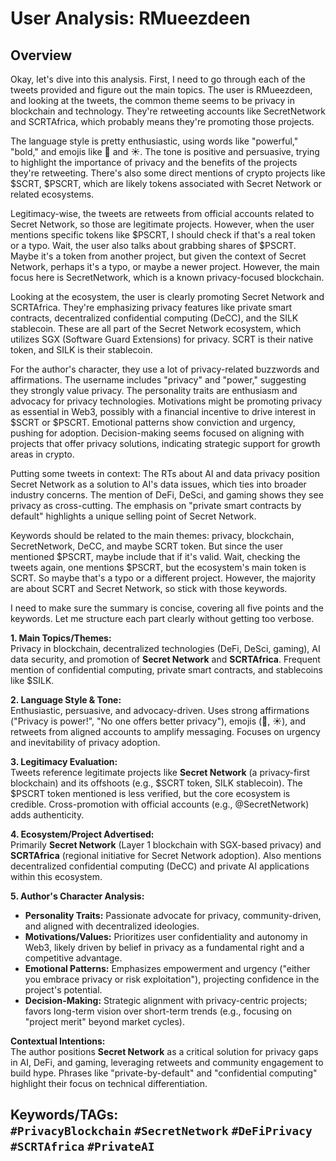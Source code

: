 # User Analysis: RMueezdeen

## Overview

<think>
Okay, let's dive into this analysis. First, I need to go through each of the tweets provided and figure out the main topics. The user is RMueezdeen, and looking at the tweets, the common theme seems to be privacy in blockchain and technology. They're retweeting accounts like SecretNetwork and SCRTAfrica, which probably means they're promoting those projects.

The language style is pretty enthusiastic, using words like "powerful," "bold," and emojis like 🔐 and ☀️. The tone is positive and persuasive, trying to highlight the importance of privacy and the benefits of the projects they're retweeting. There's also some direct mentions of crypto projects like $SCRT, $PSCRT, which are likely tokens associated with Secret Network or related ecosystems.

Legitimacy-wise, the tweets are retweets from official accounts related to Secret Network, so those are legitimate projects. However, when the user mentions specific tokens like $PSCRT, I should check if that's a real token or a typo. Wait, the user also talks about grabbing shares of $PSCRT. Maybe it's a token from another project, but given the context of Secret Network, perhaps it's a typo, or maybe a newer project. However, the main focus here is SecretNetwork, which is a known privacy-focused blockchain.

Looking at the ecosystem, the user is clearly promoting Secret Network and SCRTAfrica. They're emphasizing privacy features like private smart contracts, decentralized confidential computing (DeCC), and the SILK stablecoin. These are all part of the Secret Network ecosystem, which utilizes SGX (Software Guard Extensions) for privacy. SCRT is their native token, and SILK is their stablecoin.

For the author's character, they use a lot of privacy-related buzzwords and affirmations. The username includes "privacy" and "power," suggesting they strongly value privacy. The personality traits are enthusiasm and advocacy for privacy technologies. Motivations might be promoting privacy as essential in Web3, possibly with a financial incentive to drive interest in $SCRT or $PSCRT. Emotional patterns show conviction and urgency, pushing for adoption. Decision-making seems focused on aligning with projects that offer privacy solutions, indicating strategic support for growth areas in crypto.

Putting some tweets in context: The RTs about AI and data privacy position Secret Network as a solution to AI's data issues, which ties into broader industry concerns. The mention of DeFi, DeSci, and gaming shows they see privacy as cross-cutting. The emphasis on "private smart contracts by default" highlights a unique selling point of Secret Network.

Keywords should be related to the main themes: privacy, blockchain, SecretNetwork, DeCC, and maybe SCRT token. But since the user mentioned $PSCRT, maybe include that if it's valid. Wait, checking the tweets again, one mentions $PSCRT, but the ecosystem's main token is SCRT. So maybe that's a typo or a different project. However, the majority are about SCRT and Secret Network, so stick with those keywords.

I need to make sure the summary is concise, covering all five points and the keywords. Let me structure each part clearly without getting too verbose.
</think>

**1. Main Topics/Themes:**  
Privacy in blockchain, decentralized technologies (DeFi, DeSci, gaming), AI data security, and promotion of **Secret Network** and **SCRTAfrica**. Frequent mention of confidential computing, private smart contracts, and stablecoins like $SILK.  

**2. Language Style & Tone:**  
Enthusiastic, persuasive, and advocacy-driven. Uses strong affirmations ("Privacy is power!", "No one offers better privacy"), emojis (🔐, ☀️), and retweets from aligned accounts to amplify messaging. Focuses on urgency and inevitability of privacy adoption.  

**3. Legitimacy Evaluation:**  
Tweets reference legitimate projects like **Secret Network** (a privacy-first blockchain) and its offshoots (e.g., $SCRT token, SILK stablecoin). The $PSCRT token mentioned is less verified, but the core ecosystem is credible. Cross-promotion with official accounts (e.g., @SecretNetwork) adds authenticity.  

**4. Ecosystem/Project Advertised:**  
Primarily **Secret Network** (Layer 1 blockchain with SGX-based privacy) and **SCRTAfrica** (regional initiative for Secret Network adoption). Also mentions decentralized confidential computing (DeCC) and private AI applications within this ecosystem.  

**5. Author's Character Analysis:**  
- **Personality Traits:** Passionate advocate for privacy, community-driven, and aligned with decentralized ideologies.  
- **Motivations/Values:** Prioritizes user confidentiality and autonomy in Web3, likely driven by belief in privacy as a fundamental right and a competitive advantage.  
- **Emotional Patterns:** Emphasizes empowerment and urgency ("either you embrace privacy or risk exploitation"), projecting confidence in the project's potential.  
- **Decision-Making:** Strategic alignment with privacy-centric projects; favors long-term vision over short-term trends (e.g., focusing on "project merit" beyond market cycles).  

**Contextual Intentions:**  
The author positions **Secret Network** as a critical solution for privacy gaps in AI, DeFi, and gaming, leveraging retweets and community engagement to build hype. Phrases like "private-by-default" and "confidential computing" highlight their focus on technical differentiation.  

**Keywords/TAGs:**  
`#PrivacyBlockchain` `#SecretNetwork` `#DeFiPrivacy` `#SCRTAfrica` `#PrivateAI`
---
